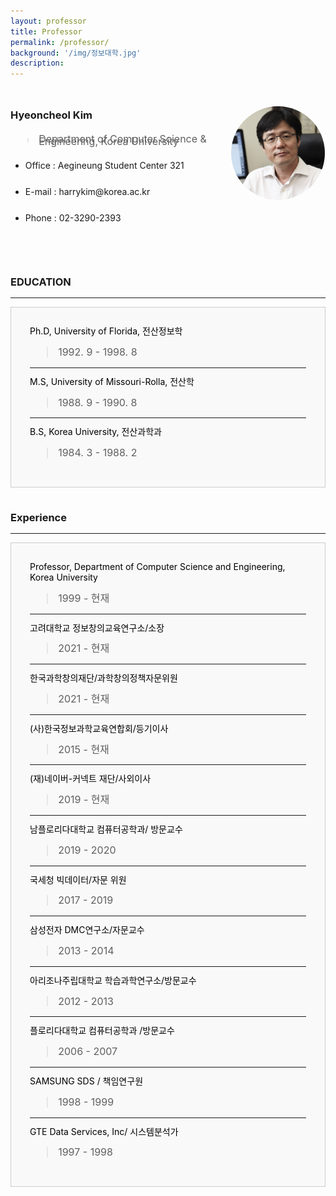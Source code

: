 ```yaml
---
layout: professor
title: Professor
permalink: /professor/
background: '/img/정보대학.jpg'
description: 
---
```


<style>
    div {
    
    }
    div.left {
        width: 70%;
        height : 280px;
        float: left;
        line-height : 300%;
    }
    div.right {
        width: 30%;
        height : 280px;
        float: right;
    }
    div.main {
        width : 100%;
        float : left;
        line-height : 120%;
    }
    div.profilebox {
     width: 150px;
     height: 150px; 
     border-radius: 70%;
     overflow: hidden;
     margin-top : 30px
    }
    div.mainbox{    
     background-color: rgba( 0, 0, 0, 0.015 ); 
     color : #000000; 
     border: 1px solid #CCCCCC; 
     margin-bottom : 40px;
     padding : 30px;
    }
    img.profile {
     width: 100%;
     height: 100%;
     object-fit: cover;
    }
    blockquote{
        font-size: 16px;
    }
    img {
     width: 100%;
     object-fit: contain;
    }
</style>
<div class = "main">
    <div class = "left">
        <h3>Hyeoncheol Kim</h3>
        <blockquote style="line-height:20%;">
        Department of Computer Science & Engineering, Korea University<br>
        </blockquote>
        <ul>
            <li>Office : Aegineung Student Center 321</li>
            <li>E-mail : harrykim@korea.ac.kr</li>
            <li>Phone : 02-3290-2393</li>
        </ul>
    </div>
    <div class = "right">
        <div class = "profilebox">
            <img class = "profile" src="/img/professor.jpg" />
        </div>
    </div>
    <div class = "main">
        <h3>EDUCATION</h3>
        <hr />
        <div class="mainbox">
                Ph.D, University of Florida, 전산정보학<br>
                <blockquote>1992. 9 - 1998. 8</blockquote>
                <hr>
                M.S, University of Missouri-Rolla, 전산학<br>
                <blockquote>1988. 9 - 1990. 8</blockquote>
                <hr>
                B.S, Korea University, 전산과학과<br>
                <blockquote>1984. 3 - 1988. 2</blockquote>
        </div>
        <h3>Experience</h3>
        <hr />
        <div class="mainbox">
                Professor, Department of Computer Science and Engineering, Korea University<br>
                <!--구분선-->
                <blockquote>1999 - 현재</blockquote>
                <hr>
                <!--구분선-->
                고려대학교 정보창의교육연구소/소장<br>
                <blockquote>2021 - 현재</blockquote>
                <hr>
                한국과학창의재단/과학창의정책자문위원<br>
                <blockquote>2021 - 현재</blockquote>
                <hr>
                <!--구분선-->
                (사)한국정보과학교육연합회/등기이사<br>
                <blockquote>2015 - 현재</blockquote>
                <hr>
                <!--구분선-->
                (재)네이버-커넥트 재단/사외이사<br>
                <blockquote>2019 - 현재</blockquote>
                <hr>
                <!--구분선-->
                남플로리다대학교 컴퓨터공학과/ 방문교수<br>
                <blockquote>2019 - 2020</blockquote>
                <hr>
                <!--구분선-->
                국세청 빅데이터/자문 위원<br>
                <blockquote>2017 - 2019</blockquote>
                <hr>
                <!--구분선-->
                삼성전자 DMC연구소/자문교수<br>
                <blockquote>2013 - 2014</blockquote>
                <hr>
                <!--구분선-->
               아리조나주립대학교 학습과학연구소/방문교수<br>
                <blockquote>2012 - 2013</blockquote>
                <hr>
                <!--구분선-->
                플로리다대학교 컴퓨터공학과 /방문교수<br>
                <blockquote>2006 - 2007</blockquote>
                <hr>
                <!--구분선-->
                SAMSUNG SDS / 책임연구원<br>
                <blockquote>1998 - 1999</blockquote>
                <hr>
                <!--구분선-->
                GTE Data Services, Inc/ 시스템분석가<br>
                <blockquote>1997 - 1998</blockquote>
                <!--구분선-->
        </div>
    </div>
</div>

    

